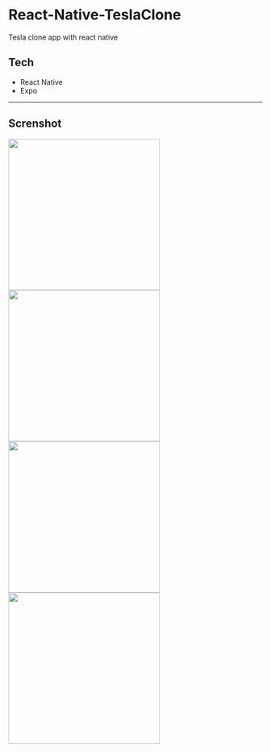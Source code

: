 # React-Native-TeslaClone
 Tesla clone app with react native

## Tech

- React Native
- Expo

---

## Screnshot

<img src="https://user-images.githubusercontent.com/39314007/121394405-f7b46880-c959-11eb-882e-c6bdf9aeef7e.jpeg" width="300" />
<img src="https://user-images.githubusercontent.com/39314007/121394395-f5eaa500-c959-11eb-913d-34e9a4922f4f.jpeg" width="300" />
<img src="https://user-images.githubusercontent.com/39314007/121394400-f71bd200-c959-11eb-9a12-9b1de4ab6551.jpeg" width="300" />
<img src="https://user-images.githubusercontent.com/39314007/121394403-f7b46880-c959-11eb-8f10-9400d108bdec.jpeg" width="300" />
